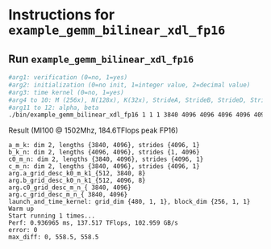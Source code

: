# Instructions for ```example_gemm_bilinear_xdl_fp16```

## Run ```example_gemm_bilinear_xdl_fp16```
```bash
#arg1: verification (0=no, 1=yes)
#arg2: initialization (0=no init, 1=integer value, 2=decimal value)
#arg3: time kernel (0=no, 1=yes)
#arg4 to 10: M (256x), N(128x), K(32x), StrideA, StrideB, StrideD, StrideE
#arg11 to 12: alpha, beta
./bin/example_gemm_bilinear_xdl_fp16 1 1 1 3840 4096 4096 4096 4096 4096 4096 0.5 0.5
```
Result (MI100 @ 1502Mhz, 184.6TFlops peak FP16)
```
a_m_k: dim 2, lengths {3840, 4096}, strides {4096, 1}
b_k_n: dim 2, lengths {4096, 4096}, strides {1, 4096}
c0_m_n: dim 2, lengths {3840, 4096}, strides {4096, 1}
c_m_n: dim 2, lengths {3840, 4096}, strides {4096, 1}
arg.a_grid_desc_k0_m_k1_{512, 3840, 8}
arg.b_grid_desc_k0_n_k1_{512, 4096, 8}
arg.c0_grid_desc_m_n_{ 3840, 4096}
arg.c_grid_desc_m_n_{ 3840, 4096}
launch_and_time_kernel: grid_dim {480, 1, 1}, block_dim {256, 1, 1}
Warm up
Start running 1 times...
Perf: 0.936965 ms, 137.517 TFlops, 102.959 GB/s
error: 0
max_diff: 0, 558.5, 558.5
```
